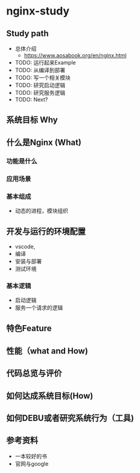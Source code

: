 # nginx-study

## Study path
* 总体介绍
  * https://www.aosabook.org/en/nginx.html
* TODO: 运行起来Example
* TODO: 从编译到部署
* TODO: 写一个相关模块
* TODO: 研究启动逻辑
* TODO: 研究服务逻辑
* TODO: Next?

## 系统目标 Why

## 什么是Nginx (What)
### 功能是什么
### 应用场景
### 基本组成
* 动态的进程，模块组织

## 开发与运行的环境配置
* vscode,
* 编译
* 安装与部署
* 测试环境

### 基本逻辑
* 启动逻辑
* 服务一个请求的逻辑

## 特色Feature
## 性能（what and How)
## 代码总览与评价
## 如何达成系统目标(How)
## 如何DEBU或者研究系统行为（工具)
## 参考资料
* 一本较好的书
* 官网与google
